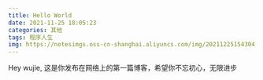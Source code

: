 ```yaml
---
title: Hello World
date: 2021-11-25 18:05:23
categories: 其他
tags: 程序人生
img: https://notesimgs.oss-cn-shanghai.aliyuncs.com/img/20211225154304.jpg
---
```

Hey wujie, 这是你发布在网络上的第一篇博客，希望你不忘初心，无限进步
